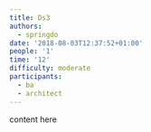 ```yaml
---
title: Ds3
authors:
  - springdo
date: '2018-08-03T12:37:52+01:00'
people: '1'
time: '12'
difficulty: moderate
participants:
  - ba
  - architect
---
```

content here
